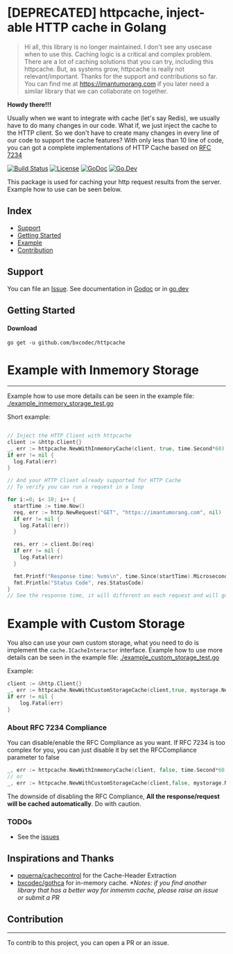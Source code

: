 # [DEPRECATED] httpcache, inject-able HTTP cache in Golang

> Hi all, this library is no longer maintained. I don't see any usecase when to use this. Caching logic is a critical and complex problem. There are a lot of caching solutions that you can try, including this httpcache.
> But, as systems grow, httpcache is really not relevant/important. Thanks for the support and contributions so far. You can find me at https://imantumorang.com if you later need a similar library that we can collaborate on together.

**Howdy there!!!**

Usually when we want to integrate with cache (let's say Redis), we usually have to do many changes in our code.
What if, we just inject the cache to the HTTP client. So we don't have to create many changes in every line of our code to support the cache features?
With only less than 10 line of code, you can got a complete implementations of HTTP Cache based on [RFC 7234](http://tools.ietf.org/html/rfc7234)

[![Build Status](https://travis-ci.com/bxcodec/httpcache.svg?token=Y64SjWyDK7wXJiFFqV6M&branch=master)](https://travis-ci.com/bxcodec/httpcache)
[![License](https://img.shields.io/github/license/mashape/apistatus.svg)](https://github.com/bxcodec/httpcache/blob/master/LICENSE)
[![GoDoc](https://godoc.org/github.com/bxcodec/httpcache?status.svg)](https://godoc.org/github.com/bxcodec/httpcache)
[![Go.Dev](https://img.shields.io/badge/go.dev-reference-007d9c?logo=go&logoColor=white)](https://pkg.go.dev/github.com/bxcodec/httpcache?tab=doc)

This package is used for caching your http request results from the server. Example how to use can be seen below.

## Index

- [Support](#support)
- [Getting Started](#getting-started)
- [Example](#example)
- [Contribution](#contribution)

## Support

You can file an [Issue](https://github.com/bxcodec/httpcache/issues/new).
See documentation in [Godoc](https://godoc.org/github.com/bxcodec/httpcache) or in [go.dev](https://pkg.go.dev/github.com/bxcodec/httpcache?tab=doc)

## Getting Started

#### Download

```shell
go get -u github.com/bxcodec/httpcache
```

# Example with Inmemory Storage

---

Example how to use more details can be seen in the example file: [./example_inmemory_storage_test.go](./example_inmemory_storage_test.go)

Short example:

```go

// Inject the HTTP Client with httpcache
client := &http.Client{}
_, err := httpcache.NewWithInmemoryCache(client, true, time.Second*60)
if err != nil {
  log.Fatal(err)
}

// And your HTTP Client already supported for HTTP Cache
// To verify you can run a request in a loop

for i:=0; i< 10; i++ {
  startTime := time.Now()
  req, err := http.NewRequest("GET", "https://imantumorang.com", nil)
  if err != nil {
    log.Fatal((err))
  }

  res, err := client.Do(req)
  if err != nil {
    log.Fatal(err)
  }

  fmt.Printf("Response time: %vms\n", time.Since(startTime).Microseconds())
  fmt.Println("Status Code", res.StatusCode)
}
// See the response time, it will different on each request and will go smaller.
```

# Example with Custom Storage

You also can use your own custom storage, what you need to do is implement the `cache.ICacheInteractor` interface.
Example how to use more details can be seen in the example file: [./example_custom_storage_test.go](./example_custom_storage_test.go)

Example:

```go
client := &http.Client{}
_, err := httpcache.NewWithCustomStorageCache(client,true, mystorage.NewCustomInMemStorage())
if err != nil {
	log.Fatal(err)
}
```

### About RFC 7234 Compliance

You can disable/enable the RFC Compliance as you want. If RFC 7234 is too complex for you, you can just disable it by set the RFCCompliance parameter to false

```go
_, err := httpcache.NewWithInmemoryCache(client, false, time.Second*60)
// or
_, err := httpcache.NewWithCustomStorageCache(client,false, mystorage.NewCustomInMemStorage())
```

The downside of disabling the RFC Compliance, **All the response/request will be cached automatically**. Do with caution.

### TODOs

- See the [issues](https://github.com/bxcodec/httpcache/issues)

## Inspirations and Thanks

- [pquerna/cachecontrol](https://github.com/pquerna/cachecontrol) for the Cache-Header Extraction
- [bxcodec/gothca](https://github.com/bxcodec/gotcha) for in-memory cache. _\*Notes: if you find another library that has a better way for inmemm cache, please raise an issue or submit a PR_

## Contribution

---

To contrib to this project, you can open a PR or an issue.
